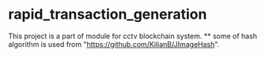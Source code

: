 # rapid_transaction_generation
This project is a part of module for cctv blockchain system.
** some of hash algorithm is used from "https://github.com/KilianB/JImageHash".
